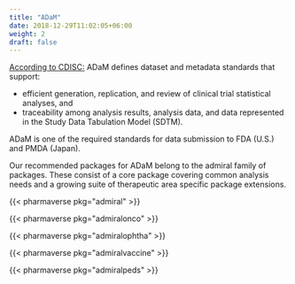 ```yaml
---
title: "ADaM"
date: 2018-12-29T11:02:05+06:00
weight: 2
draft: false
---
```


[According to CDISC:](https://www.cdisc.org/standards/foundational/adam) ADaM defines dataset and metadata standards that support:

* efficient generation, replication, and review of clinical trial statistical analyses, and
* traceability among analysis results, analysis data, and data represented in the Study Data Tabulation Model (SDTM).​

ADaM is one of the required standards for data submission to FDA (U.S.) and PMDA (Japan).

Our recommended packages for ADaM belong to the admiral family of packages. These consist of a core package covering common
analysis needs and a growing suite of therapeutic area specific package extensions.

{{< pharmaverse pkg="admiral" >}}

{{< pharmaverse pkg="admiralonco" >}}

{{< pharmaverse pkg="admiralophtha" >}}

{{< pharmaverse pkg="admiralvaccine" >}}

{{< pharmaverse pkg="admiralpeds" >}}
